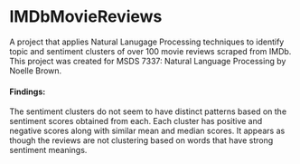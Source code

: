 # IMDbMovieReviews
A project that applies Natural Lanugage Processing techniques to identify topic and sentiment clusters of over 100 movie reviews scraped from IMDb. This project was created for MSDS 7337: Natural Language Processing by Noelle Brown.

#### Findings:  
The sentiment clusters do not seem to have distinct patterns based on the sentiment scores obtained from each. Each cluster has positive and negative scores along with similar mean and median scores. It appears as though the reviews are not clustering based on words that have strong sentiment meanings.
